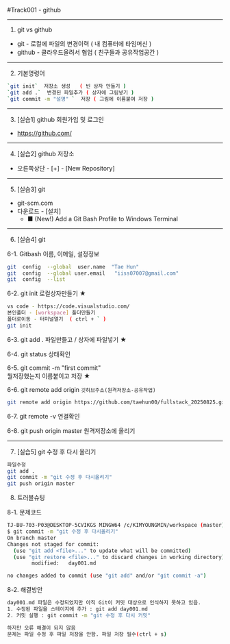 #Track001 -  github

---
1. git  vs  github
- git - 로컬에 파일의 변경이력 ( 내 컴퓨터에 타임머신 )
- github - 클라우드올려서 협업 ( 친구들과 공유작업공간 )

---
2. 기본명령어
```bash
`git init`  저장소 생성   ( 빈 상자 만들기 )
`git add .`  변경된 파일추가 ( 상자에 그림넣기 )
`git commit -m "설명" `  저장 ( 그림에 이름붙여 저장 )
```

---
3. [실습1] github 회원가입 및 로그인
 -  https://github.com/

---
4. [실습2] github 저장소
-  오른쪽상단 - [+] - [New Repository]

---
5. [실습3] git
- git-scm.com
- 다운로드 - [설치] 
   - ■ (New!) Add a Git Bash Profile to Windows Terminal

---
6. [실습4] git 

6-1.  Gitbash
이름, 이메일, 설정정보 
```bash
git  config  --global  user.name  "Tae Hun"
git  config  --global user.email   "iiss07007@gmail.com"
git  config  --list
```
6-2.  git init
로컬상자만들기 ★
```bash
vs code - https://code.visualstudio.com/
본인폴더 - [workspace] 폴더만들기
폴더로이동 - 터미널열기  ( ctrl + ` )
git init
```

6-3.  git add .
파일만들고 / 상자에 파일넣기  ★

6-4.  git status
상태확인

6-5.  git commit  -m "first commit"  
   뭘저장했는지 이름붙이고 저장  ★

6-6.  git  remote  add  origin   `깃허브주소(원격저장소-공유작업)`

```bash
git remote add origin https://github.com/taehun00/fullstack_20250825.git
```

6-7.  git  remote  -v
연결확인

6-8.  git  push origin master
원격저장소에 올리기

---
7. [실습5] git 수정 후 다시 올리기
```bash
파일수정
git add .
git commit -m "git 수정 후 다시올리기"
git push origin master
```

8. 트러블슈팅

8-1. 문제코드
```bash
TJ-BU-703-P03@DESKTOP-5CVIKGS MINGW64 /c/KIMYOUNGMIN/workspace (master)
$ git commit -m "git 수정 후 다시올리기"
On branch master
Changes not staged for commit:
  (use "git add <file>..." to update what will be committed)
  (use "git restore <file>..." to discard changes in working directory)       
        modified:   day001.md

no changes added to commit (use "git add" and/or "git commit -a")
```

8-2. 해결방안
```bash
day001.md 파일은 수정되었지만 아직 Git이 커밋 대상으로 인식하지 못하고 있음.
1. 수정된 파일을 스테이지에 추가 : git add day001.md
2. 커밋 실행 : git commit -m "git 수정 후 다시 커밋"
```
```bash
하지만 오류 해결이 되지 않음
문제는 파일 수정 후 파일 저장을 안함. 파일 저장 필수(ctrl + s)
```